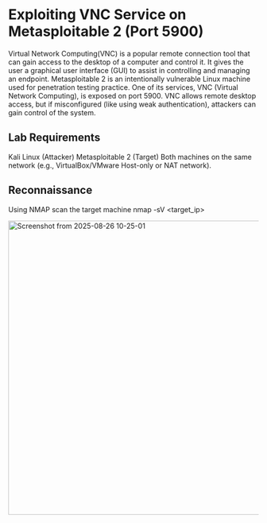 # Exploiting VNC Service on Metasploitable 2 (Port 5900)


Virtual Network Computing(VNC) is a popular remote connection tool that can gain access to the desktop of a computer and control it. It gives the user a graphical user interface (GUI) to assist in controlling and managing an endpoint.
Metasploitable 2 is an intentionally vulnerable Linux machine used for penetration testing practice. One of its services, VNC (Virtual Network Computing), is exposed on port 5900. VNC allows remote desktop access, but if misconfigured (like using weak authentication), attackers can gain control of the system.

## Lab Requirements
Kali Linux (Attacker)
Metasploitable 2 (Target)
Both machines on the same network (e.g., VirtualBox/VMware Host-only or NAT network).

## Reconnaissance
Using NMAP scan the target machine 
nmap -sV  <target_ip>


<img width="780" height="592" alt="Screenshot from 2025-08-26 10-25-01" src="https://github.com/user-attachments/assets/77793966-650a-4d52-8269-d37f1c529241" />

